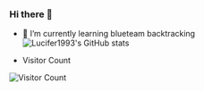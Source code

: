 ### Hi there 👋

- 🌱 I’m currently learning blueteam backtracking
![Lucifer1993's GitHub stats](https://github-readme-stats.vercel.app/api?username=Lucifer1993&show_icons=true&theme=dracula)

- Visitor Count

![Visitor Count](https://profile-counter.glitch.me/Lucifer1993/count.svg)
